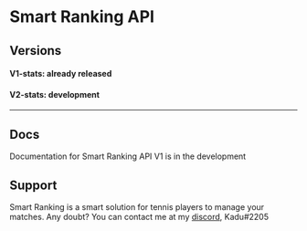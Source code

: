 # Smart Ranking API

## Versions
#### V1-stats: already released
#### V2-stats: development
<hr>

## Docs
Documentation for Smart Ranking API V1  is in the development

## Support

Smart Ranking is a smart solution for tennis players to manage your matches. Any doubt? You can contact me at my [discord](https://discord.gg), Kadu#2205
